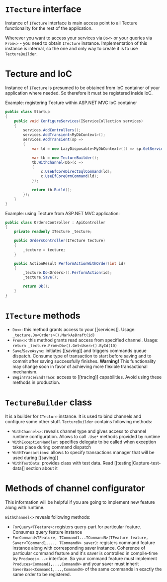 # `ITecture` interface

Instance of `ITecture` interface is main access point to all Tecture functionality for the rest of the application. 

Wherever you want to access your services via `Do<>` or your queries via `From<>` - you need to obtain `ITecture` instance. Implementation of this instance is internal, so the one and only way to create it is to use `TectureBuilder`. 

# Tecture and IoC

Instance of `ITecture` is presumed to be obtained from IoC container of your application where needed. So therefore it must be registered inside IoC. 

Example: registering Tecture within ASP.NET MVC IoC container

```csharp
public class Startup
{
	public void ConfigureServices(IServiceCollection services)
	{
		services.AddControllers();
		services.AddTransient<MyDbContext>();
		services.AddTransient(sp =>
		{
			var ld = new LazyDisposable<MyDbContext>(() => sp.GetService<MyDbContext>());

			var tb = new TectureBuilder();
			tb.WithChannel<Db>(c =>
			{
				c.UseEfCoreDirectSqlCommand(ld);
				c.UseEfCoreOrmCommand(ld);
			});

			return tb.Build();
		});
	}
}
```

Example: using Tecture from ASP.NET MVC application:
```csharp
public class OrdersController : ApiController
{
	private readonly ITecture _tecture;

	public OrdersController(ITecture tecture)
	{
		_tecture = tecture;
	}

	public ActionResult PerformActionWithOrder(int id)
	{
		_tecture.Do<Orders>().PerformAction(id);
		_tecture.Save();

		return Ok();
	}
}
```

# `ITecture` methods

- `Do<>`: this method grants access to your [[services]]. Usage: `_tecture.Do<Orders>().MarkAsDraft(id)`
- `From<>`: this method grants read access from specified channel. Usage: `return _tecture.From<Db>().Get<User>().ById(10)`
- `Save`/`SaveAsync`: initiates [[saving]] and triggers commands queue dispatch. Consume type of transaction to start before saving and to commit after saving successfully finishes. **Warning!** This functionality may change soon in favor of achieving more flexible transactional mechanism.
- `BeginTrace`/`EndTrace`: access to [[tracing]] capabilities. Avoid using these methods in production.

# `TectureBuilder` class

It is a builder for `ITecture` instance. It is used to bind channels and configure some other stuff. `TectureBuilder` contains following methods:

- `WithChannel<>`: reveals channel type and gives access to channel runtime configuration. Allows to call `.Use*` methods provided by runtime
- `WithExceptionHandler`: specifies delegate to be called when exception takes place during command dispatch
- `WithTransactions`: allows to specify transactions manager that will be used during [[saving]]
- `WithTestData`: provides class with test data. Read [[testing|Capture-test-data]] section about it

# Methods of channel configurator

This information will be helpful if you are going to implement new feature along with runtime.

`WithChannel<>` reveals following methods:

- `ForQuery<TFeature>`: registers query-part for particular feature. Consumes query feature instance
- `ForCommand<TFeature, TCommand1...TCommandN>(TFeature feature, Saver<TCommand1,..., TCommandN> saver)`: registers command feature instance along with corresponding saver instance. Сoherence of particular command feature and it's saver is controlled in compile-time by `Produces<...>` interface. So your command feature must implement `Produces<Command1,...,CommandN>` and your saver must inherit `SaverBase<Command1,...,CommandN>` of the same commands in exactly the same order to be registered.


